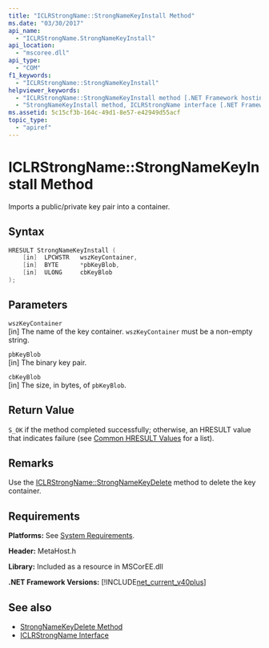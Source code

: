 ```yaml
---
title: "ICLRStrongName::StrongNameKeyInstall Method"
ms.date: "03/30/2017"
api_name: 
  - "ICLRStrongName.StrongNameKeyInstall"
api_location: 
  - "mscoree.dll"
api_type: 
  - "COM"
f1_keywords: 
  - "ICLRStrongName::StrongNameKeyInstall"
helpviewer_keywords: 
  - "ICLRStrongName::StrongNameKeyInstall method [.NET Framework hosting]"
  - "StrongNameKeyInstall method, ICLRStrongName interface [.NET Framework hosting]"
ms.assetid: 5c15cf3b-164c-49d1-8e57-e42949d55acf
topic_type: 
  - "apiref"
---
```

# ICLRStrongName::StrongNameKeyInstall Method
Imports a public/private key pair into a container.  
  
## Syntax  
  
```cpp  
HRESULT StrongNameKeyInstall (  
    [in]  LPCWSTR   wszKeyContainer,  
    [in]  BYTE      *pbKeyBlob,  
    [in]  ULONG     cbKeyBlob  
);  
```  
  
## Parameters  
 `wszKeyContainer`  
 [in] The name of the key container. `wszKeyContainer` must be a non-empty string.  
  
 `pbKeyBlob`  
 [in] The binary key pair.  
  
 `cbKeyBlob`  
 [in] The size, in bytes, of `pbKeyBlob`.  
  
## Return Value  
 `S_OK` if the method completed successfully; otherwise, an HRESULT value that indicates failure (see [Common HRESULT Values](/windows/win32/seccrypto/common-hresult-values) for a list).  
  
## Remarks  
 Use the [ICLRStrongName::StrongNameKeyDelete](iclrstrongname-strongnamekeydelete-method.md) method to delete the key container.  
  
## Requirements  
 **Platforms:** See [System Requirements](../../get-started/system-requirements.md).  
  
 **Header:** MetaHost.h  
  
 **Library:** Included as a resource in MSCorEE.dll  
  
 **.NET Framework Versions:** [!INCLUDE[net_current_v40plus](../../../../includes/net-current-v40plus-md.md)]  
  
## See also

- [StrongNameKeyDelete Method](iclrstrongname-strongnamekeydelete-method.md)
- [ICLRStrongName Interface](iclrstrongname-interface.md)
